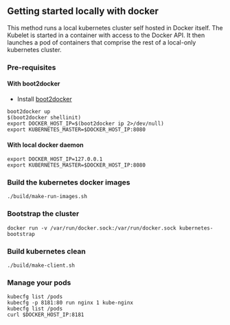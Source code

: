 ## Getting started locally with docker

This method runs a local kubernetes cluster self hosted in Docker
itself. The Kubelet is started in a container with access to the
Docker API. It then launches a pod of containers that comprise the
rest of a local-only kubernetes cluster.

### Pre-requisites

#### With boot2docker
- Install [boot2docker](http://boot2docker.io/) 
```
boot2docker up
$(boot2docker shellinit)
export DOCKER_HOST_IP=$(boot2docker ip 2>/dev/null)
export KUBERNETES_MASTER=$DOCKER_HOST_IP:8080
```

#### With local docker daemon
```
export DOCKER_HOST_IP=127.0.0.1
export KUBERNETES_MASTER=$DOCKER_HOST_IP:8080
```

### Build the kubernetes docker images

```
./build/make-run-images.sh 
```

### Bootstrap the cluster

```
docker run -v /var/run/docker.sock:/var/run/docker.sock kubernetes-bootstrap
```

### Build kubernetes clean

```
./build/make-client.sh
```

### Manage your pods
```
kubecfg list /pods
kubecfg -p 8181:80 run nginx 1 kube-nginx
kubecfg list /pods
curl $DOCKER_HOST_IP:8181
```

